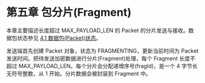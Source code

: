 # 第五章 包分片(Fragment)

本章主要描述长度超过 MAX_PAYLOAD_LEN 的 Packet 的分片发送与接收。数据包状态参见 [4.1 数据包(Packet)状态](chapter-04/4.1-packet-state.md)。

发送端首先创建 Packet 对象，状态为 FRAGMENTING，更新当前时间为 Packet 发送时间。把待发送加密数据进行分片(Fragment)处理，每个 Fragment 长度不超过 MAX_PAYLOAD_LEN。每个分片会分配递增序号(fragId)，是一个 4 字节长无符号整数，从 1 开始。分片数据会被封装到 Fragment 中。